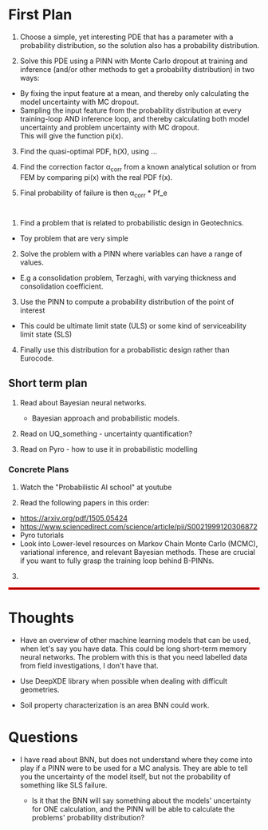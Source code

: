 # First Plan

1. Choose a simple, yet interesting PDE that has a parameter with a probability distribution, so the solution also has a probability distribution. 

2. Solve this PDE using a PINN with Monte Carlo dropout at training and inference (and/or other methods to get a probability distribution) in two ways:
- By fixing the input feature at a mean, and thereby only calculating the model uncertainty with MC dropout.
- Sampling the input feature from the probability distribution at every training-loop AND inference loop, and thereby calculating both model uncertainty and problem uncertainty with MC dropout. 
\
This will give the function pi(x).

3. Find the quasi-optimal PDF, h(X), using ...

4. Find the correction factor α<sub>corr</sub> from a known analytical solution or from FEM by comparing pi(x) with the real PDF f(x).

5. Final probability of failure is then α<sub>corr</sub> * Pf_e

# 
1. Find a problem that is related to probabilistic design in Geotechnics.

- Toy problem that are very simple

2. Solve the problem with a PINN where variables can have a range of values.

- E.g a consolidation problem, Terzaghi, with varying thickness and consolidation coefficient.

3. Use the PINN to compute a probability distribution of the point of interest

- This could be ultimate limit state (ULS) or some kind of serviceability limit state (SLS)

4. Finally use this distribution for a probabilistic design rather than Eurocode.

## Short term plan

1. Read about Bayesian neural networks.

   - Bayesian approach and probabilistic models.

2. Read on UQ_something - uncertainty quantification?

3. Read on Pyro - how to use it in probabilistic modelling

### Concrete Plans

1. Watch the "Probabilistic AI school" at youtube

2. Read the following papers in this order:

- https://arxiv.org/pdf/1505.05424
- https://www.sciencedirect.com/science/article/pii/S0021999120306872
- Pyro tutorials
- Look into Lower-level resources on Markov Chain Monte Carlo (MCMC), variational inference, and relevant Bayesian methods. These are crucial if you want to fully grasp the training loop behind B-PINNs.

3.

<hr style="border:2px solid red">

# Thoughts

- Have an overview of other machine learning models that can be used, when let's say you have data. This could be long short-term memory neural networks. The problem with this is that you need labelled data from field investigations, I don't have that.

- Use DeepXDE library when possible when dealing with difficult geometries.

- Soil property characterization is an area BNN could work.

# Questions

- I have read about BNN, but does not understand where they come into play if a PINN were to be used for a MC analysis. They are able to tell you the uncertainty of the model itself, but not the probability of something like SLS failure.

  - Is it that the BNN will say something about the models' uncertainty for ONE calculation, and the PINN will be able to calculate the problems' probability distribution?

<!-- - Should I focus on how a presumably well-trained PINN can be utilized for probabilistic design, and ignore the accuracy of the PINN itself, or should I also/ rather focus on the performance of the PINN or NN. Ref https://arxiv.org/pdf/2501.16371 that talks about what optimizers work the best.

    - Concentrate on the usage first, not a good model

- PINNs are hard to use for nonlinear problems such as for plastic behaviour of soil in a slope analysis. Should I stick to linear systems like a linear elastic? What type of problems should I look into?

    - It is not possible with PINNs to do a nonlinear analysis, but I can search up elasto plastic PINN if I want to. Probably to difficult for now.  -->
